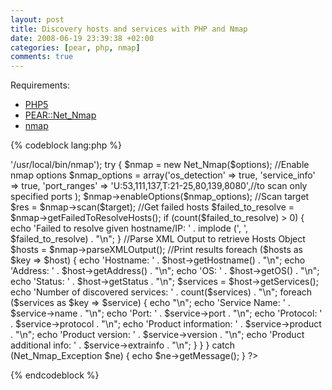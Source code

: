 ```yaml
--- 
layout: post
title: Discovery hosts and services with PHP and Nmap
date: 2008-06-19 23:39:38 +02:00
categories: [pear, php, nmap]
comments: true
---
```

Requirements:
<ul>
<li><a title="PHP.net" href="http://www.php.net" target="_blank">PHP5</a></li>
<li><a title="Net_Nmap" href="http://pear.php.net/package/Net_Nmap" target="_self">PEAR::Net_Nmap</a></li>
<li><a title="nmap" href="http://nmap.org/" target="_blank">nmap</a></li>
</ul>

{% codeblock lang:php %}
<?php

/**
 * Scan network to retrieve hosts and services information.
 */

require_once 'Net/Nmap.php';

//Define the target to scan
$target = array('127.0.0.1','www.yourserver.com');

$options = array('nmap_binary' => '/usr/local/bin/nmap');

try {
    $nmap = new Net_Nmap($options);

    //Enable nmap options
    $nmap_options = array('os_detection' => true,
                          'service_info' => true,
                          'port_ranges' => 'U:53,111,137,T:21-25,80,139,8080',//to scan only specified ports
                          );

    $nmap->enableOptions($nmap_options);

    //Scan target
    $res = $nmap->scan($target);

    //Get failed hosts
    $failed_to_resolve = $nmap->getFailedToResolveHosts();

    if (count($failed_to_resolve) > 0) {
        echo 'Failed to resolve given hostname/IP: ' .
             implode (', ', $failed_to_resolve) .
             "\n";
    }

    //Parse XML Output to retrieve Hosts Object
    $hosts = $nmap->parseXMLOutput();

    //Print results
    foreach ($hosts as $key => $host) {
        echo 'Hostname: ' . $host->getHostname() . "\n";
        echo 'Address: ' . $host->getAddress() . "\n";
        echo 'OS: ' . $host->getOS() . "\n";
        echo 'Status: ' . $host->getStatus . "\n";
        $services = $host->getServices();
        echo 'Number of discovered services: ' . count($services) . "\n";
        foreach ($services as $key => $service) {
            echo "\n";
            echo 'Service Name: ' . $service->name . "\n";
            echo 'Port: ' . $service->port . "\n";
            echo 'Protocol: ' . $service->protocol . "\n";
            echo 'Product information: ' . $service->product . "\n";
            echo 'Product version: ' . $service->version . "\n";
            echo 'Product additional info: ' . $service->extrainfo . "\n";
        }
    }
} catch (Net_Nmap_Exception $ne) {
    echo $ne->getMessage();
}
?>
{% endcodeblock %}
